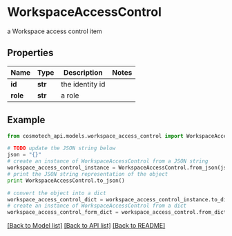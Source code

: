 # WorkspaceAccessControl

a Workspace access control item

## Properties

Name | Type | Description | Notes
------------ | ------------- | ------------- | -------------
**id** | **str** | the identity id | 
**role** | **str** | a role | 

## Example

```python
from cosmotech_api.models.workspace_access_control import WorkspaceAccessControl

# TODO update the JSON string below
json = "{}"
# create an instance of WorkspaceAccessControl from a JSON string
workspace_access_control_instance = WorkspaceAccessControl.from_json(json)
# print the JSON string representation of the object
print WorkspaceAccessControl.to_json()

# convert the object into a dict
workspace_access_control_dict = workspace_access_control_instance.to_dict()
# create an instance of WorkspaceAccessControl from a dict
workspace_access_control_form_dict = workspace_access_control.from_dict(workspace_access_control_dict)
```
[[Back to Model list]](../README.md#documentation-for-models) [[Back to API list]](../README.md#documentation-for-api-endpoints) [[Back to README]](../README.md)


